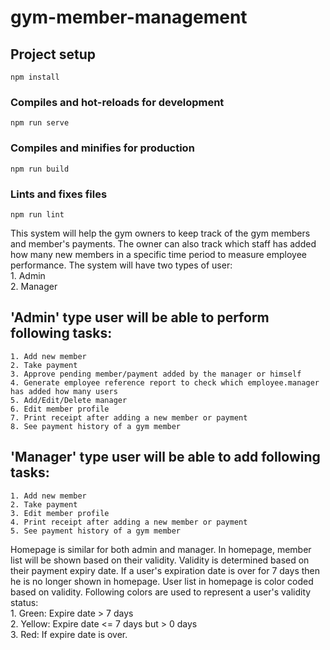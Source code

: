 # gym-member-management

## Project setup
```
npm install
```

### Compiles and hot-reloads for development
```
npm run serve
```

### Compiles and minifies for production
```
npm run build
```

### Lints and fixes files
```
npm run lint
```

This system will help the gym owners to keep track of the gym members and member's payments. The owner can also track which staff has added how many new members in a specific time period to measure employee performance. The system will have two types of user:  
    1. Admin  
    2. Manager  
## 'Admin' type user will be able to perform following tasks:  
    1. Add new member  
    2. Take payment  
    3. Approve pending member/payment added by the manager or himself  
    4. Generate employee reference report to check which employee.manager has added how many users  
    5. Add/Edit/Delete manager  
    6. Edit member profile  
    7. Print receipt after adding a new member or payment  
    8. See payment history of a gym member  
## 'Manager' type user will be able to add following tasks:  
    1. Add new member  
    2. Take payment  
    3. Edit member profile  
    4. Print receipt after adding a new member or payment  
    5. See payment history of a gym member  
Homepage is similar for both admin and manager. In homepage, member list will be shown based on their validity. Validity is determined based on their payment expiry date. If a user's expiration date is over for 7 days then he is no longer shown in homepage. User list in homepage is color coded based on validity. Following colors are used to represent a user's validity status:  
    1. Green: Expire date > 7 days  
    2. Yellow: Expire date <= 7 days but > 0 days  
    3. Red: If expire date is over.  
